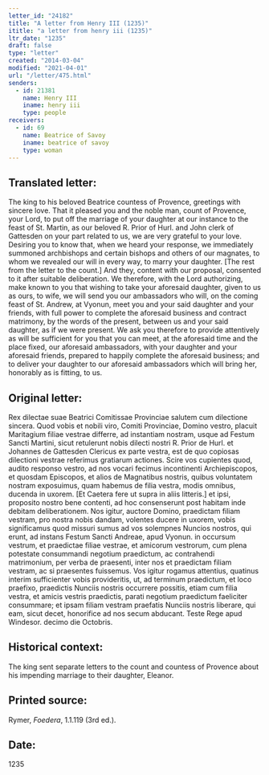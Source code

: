 ```yaml
---
letter_id: "24182"
title: "A letter from Henry III (1235)"
ititle: "a letter from henry iii (1235)"
ltr_date: "1235"
draft: false
type: "letter"
created: "2014-03-04"
modified: "2021-04-01"
url: "/letter/475.html"
senders:
  - id: 21381
    name: Henry III
    iname: henry iii
    type: people
receivers:
  - id: 69
    name: Beatrice of Savoy
    iname: beatrice of savoy
    type: woman
---
```

<h2> Translated letter:</h2>The king to his beloved Beatrice countess of Provence, greetings with sincere love.
That it pleased you and the noble man, count of Provence, your Lord, to put off the marriage of your daughter at our instance to the feast of St. Martin, as our beloved R. Prior of Hurl. and John clerk of Gattesden on your part related to us, we are very grateful to your love.
Desiring you to know that, when we heard your response, we immediately summoned archbishops and certain bishops and others of our magnates, to whom we revealed our will in every way, to marry your daughter.
[The rest from the letter to the count.]
And they, content with our proposal, consented to it after suitable deliberation.
We therefore, with the Lord authorizing, make known to you that wishing to take your aforesaid daughter, given to us as ours, to wife, we will send you our ambassadors who will, on the coming feast of St. Andrew, at Vyonun, meet you and your said daughter and your friends, with full power to complete the aforesaid business and contract matrimony, by the words of the present, between us and your said daughter, as if we were present.
We ask you therefore to provide attentively as will be sufficient for you that you can meet, at the aforesaid time and the place fixed, our aforesaid ambassadors, with your daughter and your aforesaid friends, prepared to happily complete the aforesaid business; and to deliver your daughter to our aforesaid ambassadors which will bring her, honorably as is fitting, to us.
<h2 class="mt-4"> Original letter:</h2>Rex dilectae suae Beatrici Comitissae Provinciae salutem cum dilectione sincera.
Quod vobis et nobili viro, Comiti Provinciae, Domino vestro, placuit Maritagium filiae vestrae differre, ad instantiam nostram, usque ad Festum Sancti Martini, sicut retulerunt nobis dilecti nostri R. Prior de Hurl. et Johannes de Gattesden Clericus ex parte vestra, est de quo copiosas dilectioni vestrae referimus gratiarum actiones.
Scire vos cupientes quod, audito responso vestro, ad nos vocari fecimus incontinenti Archiepiscopos, et quosdam Episcopos, et alios de Magnatibus nostris, quibus voluntatem nostram exposuimus, quam habemus de filia vestra, modis omnibus, ducenda in uxorem.
[Et Caetera fere ut supra in aliis litteris.]
et ipsi, proposito nostro bene contenti, ad hoc consenserunt post habitam inde debitam deliberationem.
Nos igitur, auctore Domino, praedictam filiam vestram, pro nostra nobis dandam, volentes ducere in uxorem, vobis significamus quod missuri sumus ad vos solempnes Nuncios nostros, qui erunt, ad instans Festum Sancti Andreae, apud Vyonun. in occursum vestrum, et praedictae filiae vestrae, et amicorum vestrorum, cum plena potestate consummandi negotium praedictum, ac contrahendi matrimonium, per verba de praesenti, inter nos et praedictam filiam vestram, ac si praesentes fuissemus.
Vos igitur rogamus attentius, quatinus interim sufficienter vobis provideritis, ut, ad terminum praedictum, et loco praefixo, praedictis Nunciis nostris occurrere possitis, etiam cum filia vestra, et amicis vestris praedictis, parati negotium praedictum faeliciter consummare; et ipsam filiam vestram praefatis Nunciis nostris liberare, qui eam, sicut decet, honorifice ad nos secum abducant.
Teste Rege apud Windesor. decimo die Octobris.
<h2 class="mt-4"> Historical context:</h2>The king sent separate letters to the count and countess of Provence about his impending marriage to their daughter, Eleanor.
<h2 class="mt-4"> Printed source:</h2><p>Rymer, <em>Foedera</em>, 1.1.119 (3rd ed.).</p><h2 class="mt-4"> Date:</h2>1235